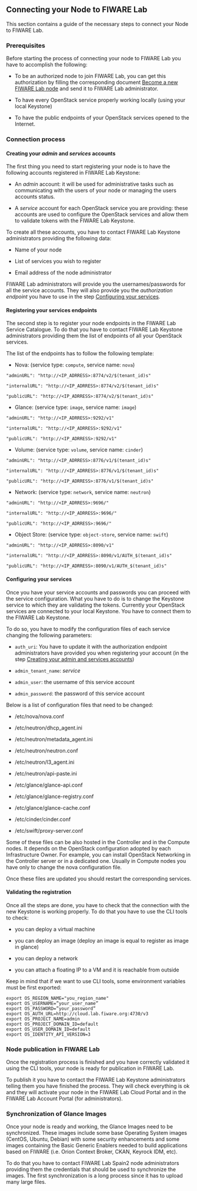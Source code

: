 ## Connecting your Node to FIWARE Lab 

This section contains a guide of the necessary steps to connect your
Node to FIWARE Lab.

### Prerequisites

Before starting the process of connecting your node to FIWARE Lab you
have to accomplish the following:

-   To be an authorized node to join FIWARE Lab, you can get this
    authorization by filling the corresponding document
    [Become a new FIWARE Lab node]() and send it to FIWARE Lab administrator.

-   To have every OpenStack service properly working locally (using your
    local Keystone)

-   To have the public endpoints of your OpenStack services opened to
    the Internet.

### Connection process

#### <a name="accounts"></a>Creating your *admin* and *services* accounts

The first thing you need to start registering your node is to have the
following accounts registered in FIWARE Lab Keystone:

-   An *admin* account: it will be used for administrative tasks such
    as communicating with the users of your node or managing the users
    accounts status.

-   A *service* account for each OpenStack service you are providing:
    these accounts are used to configure the OpenStack services and
    allow them to validate tokens with the FIWARE Lab Keystone.

To create all these accounts, you have to contact FIWARE Lab Keystone
administrators providing the following data:

-   Name of your node

-   List of services you wish to register

-   Email address of the node administrator

FIWARE Lab administrators will provide you the usernames/passwords for
all the service accounts. They will also provide you the
*authorization endpoint* you have to use in the step
[Configuring your services](#services).

#### Registering your services endpoints

The second step is to register your node endpoints in the FIWARE Lab
Service Catalogue. To do that you have to contact FIWARE Lab Keystone
administrators providing them the list of endpoints of all your
OpenStack services.

The list of the endpoints has to follow the following template:

-   Nova: (service type: `compute`, service name: `nova`)

```
"adminURL": "http://<IP_ADRRESS>:8774/v2/$(tenant_id)s"

"internalURL": "http://<IP_ADRRESS>:8774/v2/$(tenant_id)s"

"publicURL": "http://<IP_ADRRESS>:8774/v2/$(tenant_id)s"
```

-   Glance: (service type: `image`, service name: `image`)

```
"adminURL": "http://<IP_ADRRESS>:9292/v1"

"internalURL": "http://<IP_ADRRESS>:9292/v1"

"publicURL": "http://<IP_ADRRESS>:9292/v1"
```

-   Volume: (service type: `volume`, service name: `cinder`)

```
"adminURL": "http://<IP_ADRRESS>:8776/v1/$(tenant_id)s"

"internalURL": "http://<IP_ADRRESS>:8776/v1/$(tenant_id)s"

"publicURL": "http://<IP_ADRRESS>:8776/v1/$(tenant_id)s"
```

-   Network: (service type: `network`, service name: `neutron`)

```
"adminURL": "http://<IP_ADRRESS>:9696/"

"internalURL": "http://<IP_ADRRESS>:9696/"

"publicURL": "http://<IP_ADRRESS>:9696/"
```

-   Object Store: (service type: `object-store`, service name: `swift`)

```
"adminURL": "http://<IP_ADRRESS>:8090/v1"

"internalURL": "http://<IP_ADRRESS>:8090/v1/AUTH_$(tenant_id)s"

"publicURL": "http://<IP_ADRRESS>:8090/v1/AUTH_$(tenant_id)s"
```

#### <a name="services"></a>Configuring your services

Once you have your service accounts and passwords you can proceed with
the service configuration. What you have to do is to change the Keystone
service to which they are validating the tokens. Currently your
OpenStack services are connected to your local Keystone. You have to
connect them to the FIWARE Lab Keystone.

To do so, you have to modify the configuration files of each service
changing the following parameters:

-   `auth_uri`: You have to update it with the authorization endpoint
    administrators have provided you when registering your account (in
    the step [Creating your admin and services accounts](#accounts))

-   `admin_tenant_name`: *service*

-   `admin_user`: the username of this service account

-   `admin_password`: the password of this service account

Below is a list of configuration files that need to be changed:

-   /etc/nova/nova.conf

-   /etc/neutron/dhcp_agent.ini

-   /etc/neutron/metadata_agent.ini

-   /etc/neutron/neutron.conf

-   /etc/neutron/l3_agent.ini

-   /etc/neutron/api-paste.ini

-   /etc/glance/glance-api.conf

-   /etc/glance/glance-registry.conf

-   /etc/glance/glance-cache.conf

-   /etc/cinder/cinder.conf

-   /etc/swift/proxy-server.conf

Some of these files can be also hosted in the Controller and in the
Compute nodes. It depends on the OpenStack configuration adopted by each
Infrastructure Owner. For example, you can install OpenStack Networking
in the Controller server or in a dedicated one. Usually in Compute nodes
you have only to change the nova configuration file.

Once these files are updated you should restart the corresponding
services.

#### Validating the registration

Once all the steps are done, you have to check that the connection with
the new Keystone is working properly. To do that you have to use the CLI
tools to check:

-   you can deploy a virtual machine

-   you can deploy an image (deploy an image is equal to register as
    image in glance)

-   you can deploy a network

-   you can attach a floating IP to a VM and it is reachable from
    outside

Keep in mind that if we want to use CLI tools, some environment
variables must be first exported:

```
export OS_REGION_NAME="you_region_name"
export OS_USERNAME=”your_user_name”
export OS_PASSWORD=”your_password”
export OS_AUTH_URL=http://cloud.lab.fiware.org:4730/v3
export OS_PROJECT_NAME=admin
export OS_PROJECT_DOMAIN_ID=default
export OS_USER_DOMAIN_ID=default
export OS_IDENTITY_API_VERSION=3
```

### Node publication in FIWARE Lab

Once the registration process is finished and you have correctly
validated it using the CLI tools, your node is ready for publication in
FIWARE Lab.

To publish it you have to contact the FIWARE Lab Keystone administrators
telling them you have finished the process. They will check everything
is ok and they will activate your node in the FIWARE Lab Cloud Portal and
in the FIWARE Lab Account Portal (for administrators).

### Synchronization of Glance Images

Once your node is ready and working, the Glance Images need to be
synchronized. These images include some base Operating System images
(CentOS, Ubuntu, Debian) with some security enhancements and some images
containing the Basic Generic Enablers needed to build applications based
on FIWARE (i.e. Orion Context Broker, CKAN, Keyrock IDM, etc).

To do that you have to contact FIWARE Lab Spain2 node administrators
providing them the credentials that should be used to synchronize the
images. The first synchronization is a long process since it has to
upload many large files.